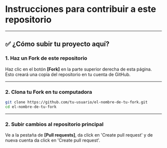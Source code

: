 # Instrucciones para contribuir a este repositorio

---

## :white_check_mark: ¿Cómo subir tu proyecto aquí?

### 1. Haz un Fork de este repositorio

Haz clic en el botón **[Fork]** en la parte superior derecha de esta página.  
Esto creará una copia del repositorio en tu cuenta de GitHub.

---

### 2. Clona tu Fork en tu computadora

```bash
git clone https://github.com/tu-usuario/el-nombre-de-tu-fork.git
cd el-nombre-de-tu-fork
```
---

### 2. Subir cambios al repositorio principal

Ve a la pestaña de **[Pull requests]**, da click en 'Create pull request' y de nueva cuenta da click en 'Create pull request'.

